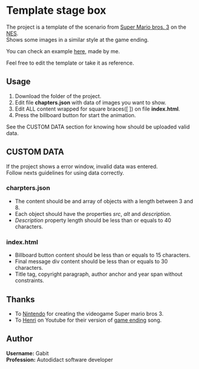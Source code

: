# **Template stage box**

The project is a template of the scenario from [Super Mario bros. 3][smb3] on the [NES][nes].  
Shows some images in a similar style at the game ending.

You can check an example [here][web], made by me.  

Feel free to edit the template or take it as reference.

## **Usage**

1. Download the folder of the project.
2. Edit file **chapters.json** with data of images you want to show.
3. Edit ALL content wrapped for square braces([ ]) on file **index.html**.
4. Press the billboard button for start the animation.

See the CUSTOM DATA section for knowing how should be uploaded valid data.

## **CUSTOM DATA**

If the project shows a error window, invalid data was entered.  
Follow nexts guidelines for using data correctly.

### charpters.json
- The content should be and array of objects with a length between 3 and 8.
- Each object should have the properties *src*, *alt* and *description*.
- *Description* property length should be less than or equals to 40 characters.

### index.html
- Billboard button content should be less than or equals to 15 characters.
- Final message div content should be less than or equals to 30 characters.
- Title tag, copyright paragraph, author anchor and year span without constraints.

## **Thanks**

- To [Nintendo][nintendo] for creating the videogame Super mario bros 3.
- To [Henri][henri] on Youtube for their version of [game ending][cover] song.

## **Author**

**Username:** Gabit  
**Profession:** Autodidact software developer

[smb3]: https://en.wikipedia.org/wiki/Super_Mario_Bros._3
[nes]: https://en.wikipedia.org/wiki/Nintendo_Entertainment_System
[nintendo]: https://www.nintendo.com/
[henri]: https://www.youtube.com/channel/UC55qorWbwyPcUVPzh7iBU5w
[cover]: https://www.youtube.com/watch?v=l5qNAMM7CpI
[web]: https://ciao2021.netlify.app/